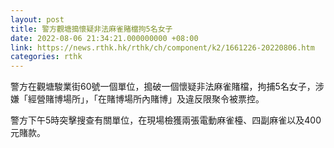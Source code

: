 ```yaml
---
layout: post
title: 警方觀塘搗懷疑非法麻雀賭檔拘5名女子
date: 2022-08-06 21:34:21.000000000 +08:00
link: https://news.rthk.hk/rthk/ch/component/k2/1661226-20220806.htm
categories: rthk
---
```


警方在觀塘駿業街60號一個單位，搗破一個懷疑非法麻雀賭檔，拘捕5名女子，涉嫌「經營賭博場所」，「在賭博場所內賭博」及違反限聚令被票控。

警方下午5時突擊搜查有關單位，在現場檢獲兩張電動麻雀檯、四副麻雀以及400元賭款。
